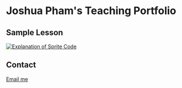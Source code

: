 
# Joshua Pham's Teaching Portfolio



## Sample Lesson
[![Explanation of Sprite Code](https://img.youtube.com/vi/6uR95epFy7M/0.jpg)](https://youtu.be/6uR95epFy7M)

## Contact
[Email me](jtp011@ucsd.edu)
